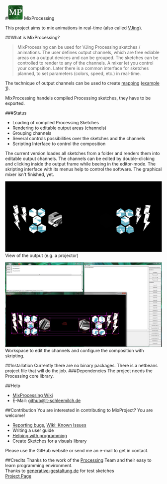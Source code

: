 #![MixProcessing Logo](https://github.com/itschleemilch/MixProcessing/raw/master/images/MixProcessing-Logo_48x48.png) MixProcessing

This project aims to mix animations in real-time (also called [VJing](http://en.wikipedia.org/wiki/VJing)). 

##What is MixProcessing?
>MixProcessing can be used for VJing Processing sketches / animations. The user defines output channels, which are free ediable areas on a output devices and can be grouped. The sketches can be controlled to render to any of the channels. A mixer let you control your compsition. Later there is a common interface for sketches planned, to set parameters (colors, speed, etc.) in real-time.

The technique of output channels can be used to create [mapping](http://en.wikipedia.org/wiki/Projection_mapping) ([example 1](http://www.vjseptum.com/wp-content/uploads/2013/01/Coliseum_VO_003.jpg)).

MixProcessing handels compiled Processing sketches, they have to be exported.

###Status
* Loading of compiled Processing Sketches
* Rendering to editable output areas (channels)
* Grouping channels
* Several controls possibilities over the sketches and the channels
* Scripting Interface to control the composition

The current version loades all sketches from a folder and renders them into editable output channels. The channels can be edited by double-clicking and clicking inside the output frame while beeing in the editor-mode. The skripting interface with its menus help to control the software. The graphical mixer isn't finished, yet.

![Demonstration of the current codebase](https://github.com/itschleemilch/MixProcessing/raw/master/images/2014-08-15_tech_demo2_output.jpg)  
View of the output (e.g. a projector)

![Edit mode](https://github.com/itschleemilch/MixProcessing/raw/master/images/2014-08-15_tech_demo2.jpg)  
Workspace to edit the channels and configure the composition with skripting.

##Installation
Currently there are no binary packages. There is a netbeans project file that will do the job. 
###Dependencies
The project needs the Processing core library.

##Help
* [MixProcessing Wiki](https://github.com/itschleemilch/MixProcessing/wiki)
* E-Mail: <github@it-schleemilch.de>

##Contribution
You are interested in contributing to MixProject? You are welcome! 

* [Reporting bugs](https://github.com/itschleemilch/MixProcessing/issues), [Wiki: Known Issues](https://github.com/itschleemilch/MixProcessing/wiki/Known-Issues)
* Writing a user guide
* [Helping with programming](https://github.com/itschleemilch/MixProcessing/wiki/Roadmap)
* Create Sketches for a visuals library

Please use the GitHub website or send me an e-mail to get in contact.

##Credits
Thanks to the work of the [Processing](http://www.processing.org/) Team and their easy to learn programming environment.  
Thanks to [generative-gestaltung.de](http://generative-gestaltung.de/) for test sketches  
[Project Page](http://itschleemilch.github.io/MixProcessing/)
